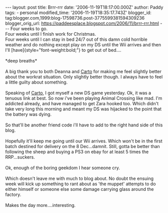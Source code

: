 \-\-- layout: post title: Brrr-rrr date: \'2006-11-19T18:17:00.000Z\'
author: Paddy tags: - personal modified\_time:
\'2006-11-19T18:35:17.743Z\' blogger\_id:
tag:blogger.com,1999:blog-17598736.post-3775599381594309236
blogger\_orig\_url:
https://paddeesplace.blogspot.com/2006/11/brrr-rrr.html \-\-- Four weeks
to go.\
Four weeks until I finish work for Christmas.\
Four weeks until I can stay in bed 24/7 out of this damn cold horrible
weather and do nothing except play on my DS until the Wii arrives and
then I\'ll [have]{style="font-weight:bold;"} to get out of bed\....\
\
\*deep breaths\*\
\
A big thank you to both Deanna and
[Carto](https://cartostitchingcorner.blogspot.com/) for making me feel
slightly better about the workrat situation. Only slightly better
though. I always have to feel a little guilty about something.\
\
Speaking of [Carto](https://cartostitchingcorner.blogspot.com/), I got
myself a new DS game yesterday. Ok, it was a tenuous link at best. So
now i\'ve been playing Animal Crossing like mad. I\'m addicted already,
and have managed to get Zara hooked too. Which didn\'t take very long
this morning and meant my DS was hijacked to the point that the battery
was dying.\
\
So that\'ll be another friend code i\'ll have to add to the right hand
side of this blog.\
\
Hopefully it\'ll keep me going until our Wii arrives. Which won\'t be in
the first batch destined for delivery on the 8 Dec\...damnit. Still,
gotta be better than following the sheep and buying a PS3 on ebay for at
least 5 times the RRP\...suckers.\
\
Ok, enough of the boring geekdom I hear someone cry.\
\
Which doesn\'t leave me with much to blog about. No doubt the ensuing
week will kick up something to rant about as \'the muppet\' attempts to
do either himself or someone else some damage carrying glass around the
factory.\
\
Makes the day more\....interesting.
